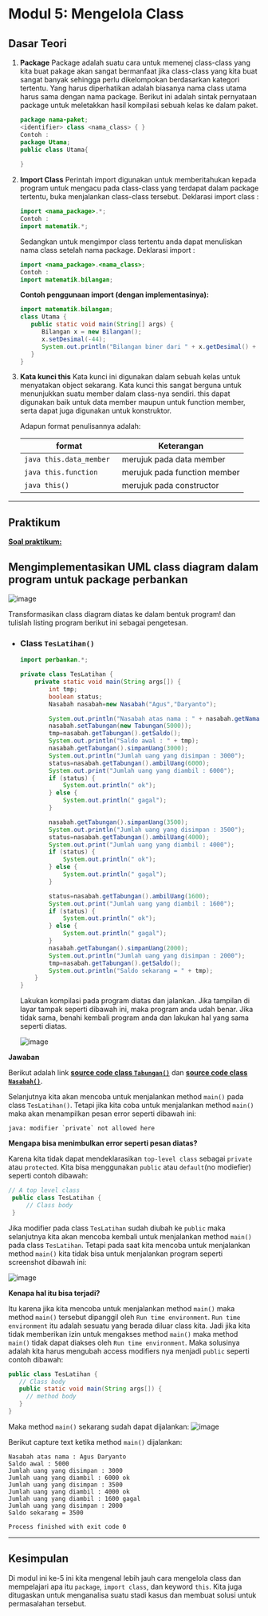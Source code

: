 # Modul 5: Mengelola Class
## Dasar Teori
1. **Package**
   Package adalah suatu cara untuk memenej class-class yang kita buat pakage akan sangat bermanfaat jika class-class yang kita buat sangat banyak sehingga perlu dikelompokan berdasarkan kategori tertentu. Yang harus diperhatikan adalah biasanya nama class utama harus sama dengan nama package. Berikut ini adalah sintak pernyataan package untuk meletakkan hasil kompilasi sebuah kelas ke dalam paket.
   
   ```java
   package nama-paket;
   <identifier> class <nama_class> { }
   Contoh :
   package Utama;
   public class Utama{ 
       
   }
   ```

2. **Import Class**
   Perintah import digunakan untuk memberitahukan kepada program untuk mengacu pada class-class yang terdapat dalam package tertentu, buka menjalankan class-class tersebut.
   Deklarasi import class :
   ```java
   import <nama_package>.*;
   Contoh : 
   import matematik.*;
   ```
   
   Sedangkan untuk mengimpor class tertentu anda dapat menuliskan nama class setelah nama package. Deklarasi import :
   ```java
   import <nama_package>.<nama_class>;
   Contoh : 
   import matematik.bilangan;
   ```

   **Contoh penggunaan import (dengan implementasinya):**
   ```java
   import matematik.bilangan;
   class Utama {
      public static void main(String[] args) {
         Bilangan x = new Bilangan(); 
         x.setDesimal(-44); 
         System.out.println("Bilangan biner dari " + x.getDesimal() + " adalah "+ x.biner()); 
      }
   }
   ```

4. **Kata kunci this**
   Kata kunci ini digunakan dalam sebuah kelas untuk menyatakan object sekarang. Kata kunci this sangat berguna untuk menunjukkan suatu member dalam class-nya sendiri. this dapat digunakan baik untuk data member maupun untuk function member, serta dapat juga digunakan untuk konstruktor. 
   
   Adapun format penulisannya adalah:
   
   | format | Keterangan |
   | ----- | ----- |
   | ```java this.data_member ``` | merujuk pada data member |
   | ```java this.function ``` | merujuk pada function member |
   | ```java this() ``` | merujuk pada constructor |

---

## Praktikum
[**Soal praktikum:**](https://github.com/rendiputra/PBO_SE4C_20104079/issues/7)

## Mengimplementasikan UML class diagram dalam program untuk package perbankan

   ![image](https://user-images.githubusercontent.com/34341857/139856588-66a1e566-8b2d-413c-a9c4-410d18fa22cf.png)
   
   Transformasikan class diagram diatas ke dalam bentuk program! dan tulislah listing program berikut ini sebagai pengetesan.

- ### Class `TesLatihan()`
   ```java
   import perbankan.*;
   
   private class TesLatihan {
       private static void main(String args[]) {
           int tmp;
           boolean status;
           Nasabah nasabah=new Nasabah("Agus","Daryanto");
   
           System.out.println("Nasabah atas nama : " + nasabah.getNamaAwal() + " " + nasabah.getNamaAkhir());
           nasabah.setTabungan(new Tabungan(5000));
           tmp=nasabah.getTabungan().getSaldo();
           System.out.println("Saldo awal : " + tmp);
           nasabah.getTabungan().simpanUang(3000);
           System.out.println("Jumlah uang yang disimpan : 3000");
           status=nasabah.getTabungan().ambilUang(6000);
           System.out.print("Jumlah uang yang diambil : 6000");
           if (status) {
               System.out.println(" ok");
           } else {
               System.out.println(" gagal");
           }
   
           nasabah.getTabungan().simpanUang(3500);
           System.out.println("Jumlah uang yang disimpan : 3500");
           status=nasabah.getTabungan().ambilUang(4000);
           System.out.print("Jumlah uang yang diambil : 4000");
           if (status) {
               System.out.println(" ok");
           } else {
               System.out.println(" gagal");
           }
   
           status=nasabah.getTabungan().ambilUang(1600);
           System.out.print("Jumlah uang yang diambil : 1600");
           if (status) {
               System.out.println(" ok");
           } else {
               System.out.println(" gagal");
           }
           nasabah.getTabungan().simpanUang(2000);
           System.out.println("Jumlah uang yang disimpan : 2000");
           tmp=nasabah.getTabungan().getSaldo();
           System.out.println("Saldo sekarang = " + tmp);
       }
   }
   
   ```
   
   Lakukan kompilasi pada program diatas dan jalankan. Jika tampilan di layar tampak seperti dibawah ini, maka program anda udah benar. Jika tidak sama, benahi kembali program anda dan lakukan hal yang sama seperti diatas.
   
   ![image](https://user-images.githubusercontent.com/34341857/139857124-ddb2a1c0-434a-45fa-bb55-aecec0bbeafb.png)

**Jawaban**

   Berikut adalah link [**source code class `Tabungan()`**](https://github.com/rendiputra/PBO_SE4C_20104079/blob/modul5/src/com/rendiputra/pbo/modul5/latihan/perbankan/Tabungan.java) dan [**source code class `Nasabah()`**](https://github.com/rendiputra/PBO_SE4C_20104079/blob/modul5/src/com/rendiputra/pbo/modul5/latihan/perbankan/Nasabah.java).

   Selanjutnya kita akan mencoba untuk  menjalankan method `main()` pada class `TesLatihan()`. Tetapi jika kita coba untuk menjalankan method `main()` maka akan menampilkan pesan error seperti dibawah ini:
   ```text
   java: modifier `private` not allowed here
   ```

   **Mengapa bisa menimbulkan error seperti pesan diatas?**

   Karena kita tidak dapat mendeklarasikan `top-level class` sebagai `private` atau `protected`. Kita bisa menggunakan `public` atau `default`(no modiefier) seperti contoh dibawah:

   ```java
   // A top level class
    public class TesLatihan {
        // Class body
    }
   ```
   Jika modifier pada class `TesLatihan` sudah diubah ke `public` maka selanjutnya kita akan mencoba kembali untuk menjalankan method `main()` pada class `TesLatihan`. Tetapi pada saat kita mencoba untuk menjalankan method `main()` kita tidak bisa untuk menjalankan program seperti screenshot dibawah ini:

   ![image](https://user-images.githubusercontent.com/34341857/139869195-cec9b4dd-edfd-4521-9d09-9da072933014.png)

   **Kenapa hal itu bisa terjadi?**

   Itu karena jika kita mencoba untuk menjalankan method `main()` maka method `main()` tersebut dipanggil oleh `Run time environment`. `Run time environment` itu adalah sesuatu yang berada diluar class kita. Jadi jika kita tidak memberikan izin untuk mengakses method `main()` maka method `main()` tidak dapat diakses oleh `Run time environment`. Maka solusinya adalah kita harus mengubah access modifiers nya menjadi `public` seperti contoh dibawah:

   ```java
   public class TesLatihan {
      // Class body
      public static void main(String args[]) {
        // method body
      }
   }
   ```

   Maka method `main()` sekarang sudah dapat dijalankan: 
   ![image](https://user-images.githubusercontent.com/34341857/139871727-f78910fe-580e-403a-9275-3f2dc4d039d8.png)

   Berikut capture text ketika method `main()` dijalankan:
   ```text
   Nasabah atas nama : Agus Daryanto
   Saldo awal : 5000
   Jumlah uang yang disimpan : 3000
   Jumlah uang yang diambil : 6000 ok
   Jumlah uang yang disimpan : 3500
   Jumlah uang yang diambil : 4000 ok
   Jumlah uang yang diambil : 1600 gagal
   Jumlah uang yang disimpan : 2000
   Saldo sekarang = 3500
   
   Process finished with exit code 0
   ```
---

## Kesimpulan
   Di modul ini ke-5 ini kita mengenal lebih jauh cara mengelola class dan mempelajari apa itu `package`, `import class`, dan keyword `this`. Kita juga ditugaskan untuk menganalisa suatu stadi kasus dan membuat solusi untuk permasalahan tersebut.
   